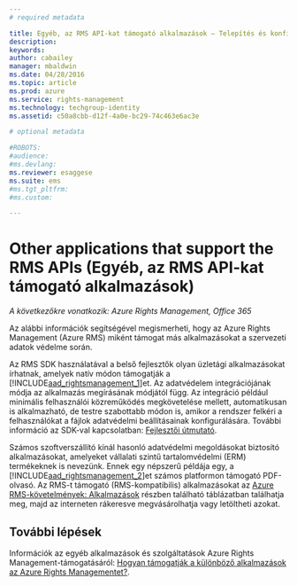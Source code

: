 ```yaml
---
# required metadata

title: Egyéb, az RMS API-kat támogató alkalmazások – Telepítés és konfigurálás | Azure RMS
description:
keywords:
author: cabailey
manager: mbaldwin
ms.date: 04/28/2016
ms.topic: article
ms.prod: azure
ms.service: rights-management
ms.technology: techgroup-identity
ms.assetid: c50a8cbb-d12f-4a0e-bc29-74c463e6ac3e

# optional metadata

#ROBOTS:
#audience:
#ms.devlang:
ms.reviewer: esaggese
ms.suite: ems
#ms.tgt_pltfrm:
#ms.custom:

---
```


# Other applications that support the RMS APIs (Egyéb, az RMS API-kat támogató alkalmazások)

*A következőkre vonatkozik: Azure Rights Management, Office 365*

Az alábbi információk segítségével megismerheti, hogy az Azure Rights Management (Azure RMS) miként támogat más alkalmazásokat a szervezeti adatok védelme során.

Az RMS SDK használatával a belső fejlesztők olyan üzletági alkalmazásokat írhatnak, amelyek natív módon támogatják a [!INCLUDE[aad_rightsmanagement_1](../includes/aad_rightsmanagement_1_md.md)]et. Az adatvédelem integrációjának módja az alkalmazás megírásának módjától függ. Az integráció például minimális felhasználói közreműködés megkövetelése mellett, automatikusan is alkalmazható, de testre szabottabb módon is, amikor a rendszer felkéri a felhasználókat a fájlok adatvédelmi beállításainak konfigurálására. További információ az SDK-val kapcsolatban: [Fejlesztői útmutató](../develop/developers-guide.md).

Számos szoftverszállító kínál hasonló adatvédelmi megoldásokat biztosító alkalmazásokat, amelyeket vállalati szintű tartalomvédelmi (ERM) termékeknek is nevezünk. Ennek egy népszerű példája egy, a [!INCLUDE[aad_rightsmanagement_2](../includes/aad_rightsmanagement_2_md.md)]et számos platformon támogató PDF-olvasó. Az RMS-t támogató (RMS-kompatibilis) alkalmazásokat az [Azure RMS-követelmények: Alkalmazások](../get-started/requirements-applications.md) részben található táblázatban találhatja meg, majd az interneten rákeresve megvásárolhatja vagy letöltheti azokat.

## További lépések

Információk az egyéb alkalmazások és szolgáltatások Azure Rights Management-támogatásáról: [Hogyan támogatják a különböző alkalmazások az Azure Rights Managementet?](applications-support.md).

<!--HONumber=Apr16_HO4-->



